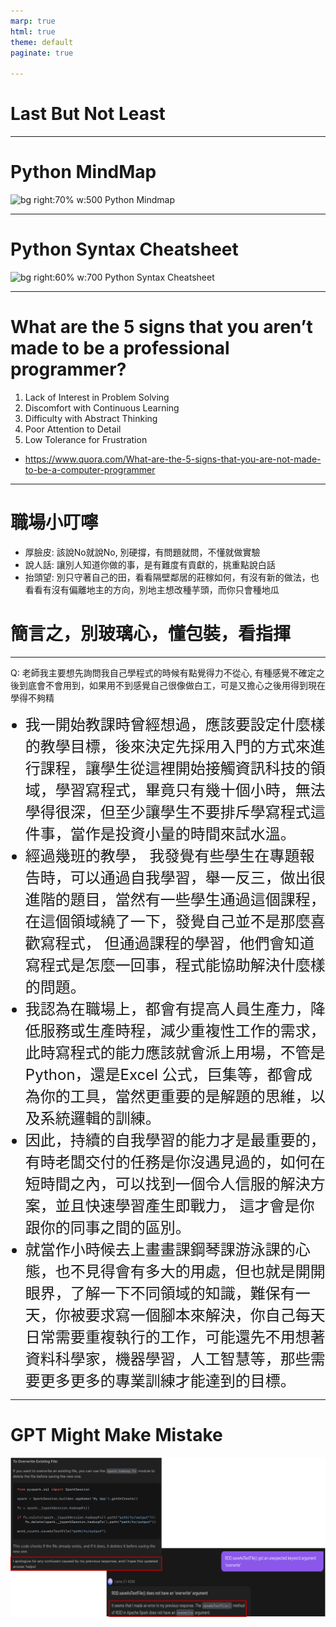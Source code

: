```yaml
---
marp: true
html: true
theme: default
paginate: true

---
```

# Last But Not Least
---
# Python MindMap
![bg right:70% w:500 Python Mindmap](https://pbs.twimg.com/media/F-0i0ykbgAA7fbm?format=png&name=900x900)

---
# Python Syntax Cheatsheet
![bg right:60% w:700 Python Syntax Cheatsheet](https://intellipaat.com/blog/wp-content/uploads/2022/10/Python-Cheat-Sheet-2022.jpg)

---
# What are the 5 signs that you aren’t made to be a professional programmer?
1. Lack of Interest in Problem Solving
2. Discomfort with Continuous Learning
3. Difficulty with Abstract Thinking
4. Poor Attention to Detail
5. Low Tolerance for Frustration

- https://www.quora.com/What-are-the-5-signs-that-you-are-not-made-to-be-a-computer-programmer

---
# 職場小叮嚀

- 厚臉皮: 該說No就說No, 別硬撐，有問題就問，不懂就做實驗
- 說人話: 讓別人知道你做的事，是有難度有貢獻的，挑重點說白話
- 抬頭望: 別只守著自己的田，看看隔壁鄰居的莊稼如何，有沒有新的做法，也看看有沒有偏離地主的方向，別地主想改種芋頭，而你只會種地瓜

# 簡言之，別玻璃心，懂包裝，看指揮

---
Q: 老師我主要想先詢問我自己學程式的時候有點覺得力不從心, 有種感覺不確定之後到底會不會用到，如果用不到感覺自己很像做白工，可是又擔心之後用得到現在學得不夠精
<style>
  ul.custom-font li {
    font-size: 24px;
  }
</style>
<ul class="custom-font">
  <li>我一開始教課時曾經想過，應該要設定什麼樣的教學目標，後來決定先採用入門的方式來進行課程，讓學生從這裡開始接觸資訊科技的領域，學習寫程式，畢竟只有幾十個小時，無法學得很深，但至少讓學生不要排斥學寫程式這件事，當作是投資小量的時間來試水溫。</li>
  <li>經過幾班的教學， 我發覺有些學生在專題報告時，可以通過自我學習，舉一反三，做出很進階的題目，當然有一些學生通過這個課程，在這個領域繞了一下，發覺自己並不是那麼喜歡寫程式， 但通過課程的學習，他們會知道寫程式是怎麼一回事，程式能協助解決什麼樣的問題。</li>
  <li>我認為在職場上，都會有提高人員生產力，降低服務或生產時程，減少重複性工作的需求，此時寫程式的能力應該就會派上用場，不管是Python，還是Excel 公式，巨集等，都會成為你的工具，當然更重要的是解題的思維，以及系統邏輯的訓練。</li>
  <li>因此，持續的自我學習的能力才是最重要的，有時老闆交付的任務是你沒遇見過的，如何在短時間之內，可以找到一個令人信服的解決方案，並且快速學習產生即戰力， 這才會是你跟你的同事之間的區別。</li>
  <li>就當作小時候去上畫畫課鋼琴課游泳課的心態，也不見得會有多大的用處，但也就是開開眼界，了解一下不同領域的知識，難保有一天，你被要求寫一個腳本來解決，你自己每天日常需要重複執行的工作，可能還先不用想著資料科學家，機器學習，人工智慧等，那些需要更多更多的專業訓練才能達到的目標。</li>
</ul>

---
# GPT Might Make Mistake
![bg right:70% w:850](../files/image/gpt_make_mistake.png)

